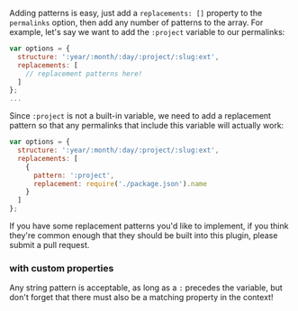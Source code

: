 Adding patterns is easy, just add a `replacements: []` property to the `permalinks` option, then add any number of patterns to the array. For example, let's say we want to add the `:project` variable to our permalinks:

```js
var options = {
  structure: ':year/:month/:day/:project/:slug:ext',
  replacements: [
    // replacement patterns here!
  ]
};
...
```

Since `:project` is not a built-in variable, we need to add a replacement pattern so that any permalinks that include this variable will actually work:

```js
var options = {
  structure: ':year/:month/:day/:project/:slug:ext',
  replacements: [
    {
      pattern: ':project',
      replacement: require('./package.json').name
    }
  ]
};
```

If you have some replacement patterns you'd like to implement, if you think they're common enough that they should be built into this plugin, please submit a pull request.

### with custom properties

Any string pattern is acceptable, as long as a `:` precedes the variable, but don't forget that there must also be a matching property in the context!